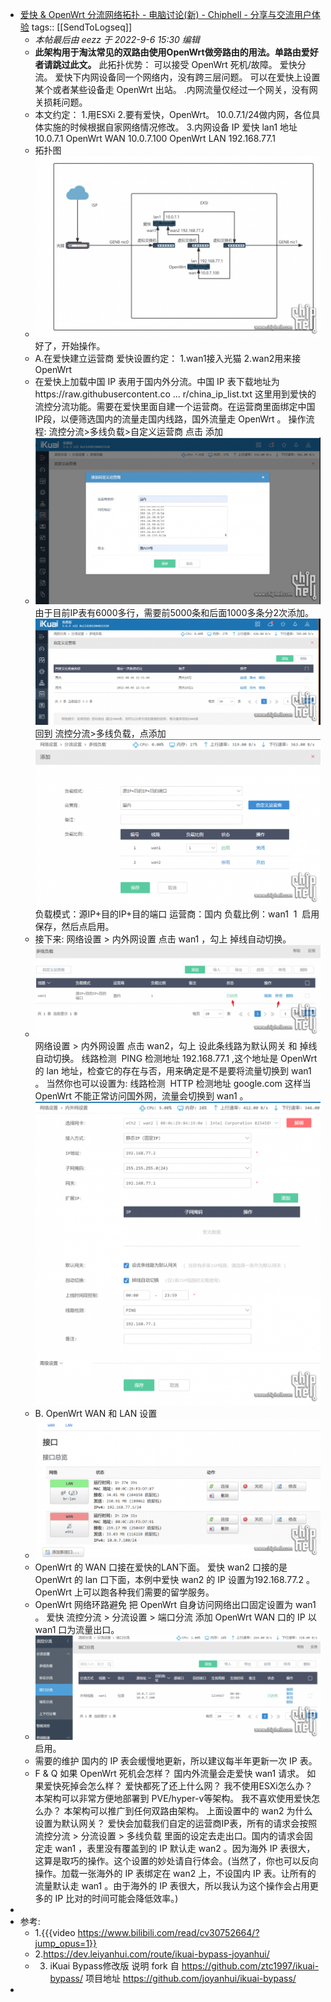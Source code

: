 - [爱快 & OpenWrt 分流网络拓扑 - 电脑讨论(新) - Chiphell - 分享与交流用户体验](https://www.chiphell.com/forum.php?mod=viewthread&tid=2441184&extra=page%3D1&ordertype=1&page=1)
  tags:: [[SendToLogseq]]
	- *本帖最后由 eezz 于 2022-9-6 15:30 编辑*
	- **此架构用于淘汰常见的双路由使用OpenWrt做旁路由的用法。单路由爱好者请跳过此文。**
	  此拓扑优势：
	  可以接受 OpenWrt 死机/故障。
	  爱快分流。
	  爱快下内网设备同一个网络内，没有跨三层问题。
	  可以在爱快上设置某个或者某些设备走 OpenWrt 出站。
	  .内网流量仅经过一个网关，没有网关损耗问题。
	- 本文约定：
	  1.用ESXi
	  2.要有爱快，OpenWrt。
	  10.0.7.1/24做内网，各位具体实施的时候根据自家网络情况修改。
	  3.内网设备 IP
	  爱快 lan1 地址 10.0.7.1
	  OpenWrt WAN 10.0.7.100
	  OpenWrt LAN 192.168.77.1
	- 拓扑图
	- ![image.png](../assets/image_1722476375432_0.png) 好了，开始操作。
	- A.在爱快建立运营商
	  爱快设置约定：
	  1.wan1接入光猫
	  2.wan2用来接OpenWrt
	- 在爱快上加载中国 IP 表用于国内外分流。中国 IP 表下载地址为https://raw.githubusercontent.co ... r/china\_ip\_list.txt
	  这里用到爱快的流控分流功能。需要在爱快里面自建一个运营商。在运营商里面绑定中国IP段，以便筛选国内的流量走国内线路，国外流量走 OpenWrt 。
	  操作流程: 流控分流>多线负载>自定义运营商
	  点击 添加
	- ![image.png](../assets/image_1722476393001_0.png) 由于目前IP表有6000多行，需要前5000条和后面1000多条分2次添加。
	  ![image.png](../assets/image_1722476411420_0.png) 回到 流控分流>多线负载，点添加
	  ![image.png](../assets/image_1722476427175_0.png) 负载模式：源IP+目的IP+目的端口
	  运营商：国内
	  负载比例：wan1  1  启用
	  保存，然后点启用。
	- 接下来:
	  网络设置 > 内外网设置
	  点击 wan1 ，勾上 掉线自动切换。
	- ![image.png](../assets/image_1722476451228_0.png) 网络设置 > 内外网设置
	  点击 wan2，勾上 设此条线路为默认网关 和 掉线自动切换。
	  线路检测  PING
	  检测地址 192.168.77.1 ,这个地址是 OpenWrt 的 lan 地址，检查它的存在与否，用来确定是不是要将流量切换到 wan1 。
	  当然你也可以设置为:
	  线路检测  HTTP
	  检测地址 google.com
	  这样当 OpenWrt 不能正常访问国外网，流量会切换到 wan1 。
	  ![image.png](../assets/image_1722476471774_0.png)
	- B. OpenWrt WAN 和 LAN 设置
	- ![image.png](../assets/image_1722476521266_0.png)
	- OpenWrt 的 WAN 口接在爱快的LAN下面。
	  爱快 wan2 口接的是 OpenWrt 的 lan 口下面，本例中爱快 wan2 的 IP 设置为192.168.77.2 。
	  OpenWrt 上可以跑各种我们需要的留学服务。
	- OpenWrt 网络环路避免
	  把 OpenWrt 自身访问网络出口固定设置为 wan1 。
	  爱快 流控分流 > 分流设置 > 端口分流
	  添加 OpenWrt WAN 口的 IP 以 wan1 口为流量出口。
	- ![image.png](../assets/image_1722476533905_0.png) 启用。
	- 需要的维护
	  国内的 IP 表会缓慢地更新，所以建议每半年更新一次 IP 表。
	- F & Q
	  如果 OpenWrt 死机会怎样？
	  国内外流量会走爱快 wan1 请求。
	  如果爱快死掉会怎么样？
	  爱快都死了还上什么网？
	  我不使用ESXi怎么办？
	  本架构可以非常方便地部署到 PVE/hyper-v等架构。
	  我不喜欢使用爱快怎么办？
	  本架构可以推广到任何双路由架构。
	  上面设置中的 wan2 为什么设置为默认网关？
	  爱快会加载我们自定的运营商IP表，所有的请求会按照 流控分流 > 分流设置 > 多线负载 里面的设定去走出口。国内的请求会固定走 wan1 ，表里没有覆盖到的 IP 默认走 wan2 。因为海外 IP 表很大，这算是取巧的操作。这个设置的妙处请自行体会。(当然了，你也可以反向操作。加载一张海外的 IP 表绑定在 wan2 上，不设国内 IP 表。让所有的流量默认走 wan1 。由于海外的 IP 表很大，所以我认为这个操作会占用更多的 IP 比对的时间可能会降低效率。)
-
- 参考:
	- 1.{{{video https://www.bilibili.com/read/cv30752664/?jump_opus=1}}
	- 2.https://dev.leiyanhui.com/route/ikuai-bypass-joyanhui/
	- 3. iKuai Bypass修改版 说明
	  fork 自 https://github.com/ztc1997/ikuai-bypass/
	  项目地址 https://github.com/joyanhui/ikuai-bypass/
-